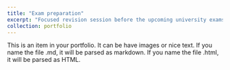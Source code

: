 ```yaml
---
title: "Exam preparation"
excerpt: "Focused revision session before the upcoming university exams.<br/><img src='../images/portfolio4.png'>"
collection: portfolio
---
```


This is an item in your portfolio. It can be have images or nice text. If you name the file .md, it will be parsed as markdown. If you name the file .html, it will be parsed as HTML. 
